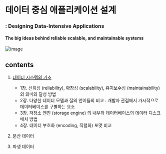 <h1>데이터 중심 애플리케이션 설계</h1>
<h3>&#58; Designing Data-Intensive Applications</h3>
<h4>The big ideas behind reliable scalable, and maintainable systems</h4>



![image](https://user-images.githubusercontent.com/53042858/231982235-a5a2a34d-47dc-4c2d-ad93-0ac5c703537c.png)

<h2>contents</h2>

1. [데이터 시스템의 기초](https://github.com/gihyeon6394/book-ddia/tree/main/part1)  
   - 1장. 신뢰성 (reliability), 확장성 (scalability), 유지보수성 (maintainability)의 의미와 달성 방법
   - 2장. 다양한 데이터 모델과 질의 언어들의 비교 : 개발자 관점에서 가시적으로 데이터베이스를 구별하는 요소
   - 3장. 저장소 엔진 (storage engine) 의 내부와 데이터베이스의 데이터 디스크 배치 방법
   - 4장. 데이터 부호화 (encoding, 직렬화) 포맷 비교


2. 분산 데이터


3. 파생 데이터
